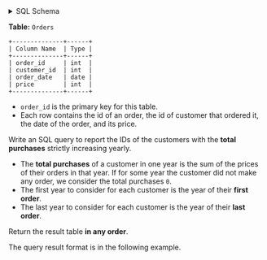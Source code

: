 <details>
<summary> SQL Schema</summary>

```sql
DROP TABLE IF EXISTS Orders;

CREATE TABLE IF NOT EXISTS
  Orders (order_id int, customer_id int, order_date date, price int);

INSERT INTO
  Orders (order_id, customer_id, order_date, price)
VALUES
  ('1', '1', '2019-07-01', '1100'),
  ('2', '1', '2019-11-01', '1200'),
  ('3', '1', '2020-05-26', '3000'),
  ('4', '1', '2021-08-31', '3100'),
  ('5', '1', '2022-12-07', '4700'),
  ('6', '2', '2015-01-01', '700'),
  ('7', '2', '2017-11-07', '1000'),
  ('8', '3', '2017-01-01', '900'),
  ('9', '3', '2018-11-07', '900');
```

</details>

**Table:** `Orders`

```
+--------------+------+
| Column Name  | Type |
+--------------+------+
| order_id     | int  |
| customer_id  | int  |
| order_date   | date |
| price        | int  |
+--------------+------+
```

- `order_id` is the primary key for this table.
- Each row contains the id of an order, the id of customer that ordered it, the date of the order, and its price.

Write an SQL query to report the IDs of the customers with the **total purchases** strictly increasing yearly.

- The **total purchases** of a customer in one year is the sum of the prices of their orders in that year. If for some year the customer did not make any order, we consider the total purchases `0`.
- The first year to consider for each customer is the year of their **first order**.
- The last year to consider for each customer is the year of their **last order**.

Return the result table **in any order**.

The query result format is in the following example.
